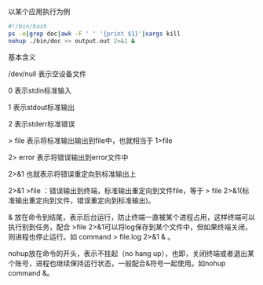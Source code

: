 以某个应用执行为例
```bash
#!/bin/bash
ps -e|grep doc|awk -F ' ' '{print $1}'|xargs kill
nohup ./bin/doc >> output.out 2>&1 &
```

基本含义

/dev/null 表示空设备文件<br>

0 表示stdin标准输入

1 表示stdout标准输出

2 表示stderr标准错误

\> file 表示将标准输出输出到file中，也就相当于 1>file

2> error 表示将错误输出到error文件中

2>&1 也就表示将错误重定向到标准输出上

2>&1 >file ：错误输出到终端，标准输出重定向到文件file，等于 > file 2>&1(标准输出重定向到文件，错误重定向到标准输出)。

& 放在命令到结尾，表示后台运行，防止终端一直被某个进程占用，这样终端可以执行别到任务，配合 >file 2>&1可以将log保存到某个文件中，但如果终端关闭，则进程也停止运行。如 command > file.log 2>&1 & 。

nohup放在命令的开头，表示不挂起（no hang up），也即，关闭终端或者退出某个账号，进程也继续保持运行状态，一般配合&符号一起使用。如nohup command &。
